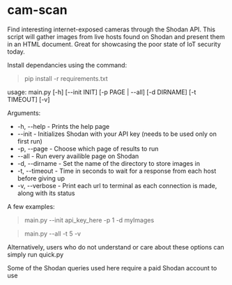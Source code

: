 # cam-scan
Find interesting internet-exposed cameras through the Shodan API. This script will gather images from live hosts found on Shodan and present them in an HTML document. Great for showcasing the poor state of IoT security today.

Install dependancies using the command:
> pip install -r requirements.txt

usage: main.py [-h] [--init INIT] [-p PAGE | --all] [-d DIRNAME] [-t TIMEOUT] [-v]

Arguments:
- -h, --help - Prints the help page
- --init - Initializes Shodan with your API key (needs to be used only on first run)
- -p, --page - Choose which page of results to run
- --all - Run every availible page on Shodan
- -d, --dirname - Set the name of the directory to store images in
- -t, --timeout - Time in seconds to wait for a response from each host before giving up
- -v, --verbose - Print each url to terminal as each connection is made, along with its status


A few examples:

> main.py --init api_key_here -p 1 -d myImages

> main.py --all -t 5 -v

Alternatively, users who do not understand or care about these options can simply run quick.py

Some of the Shodan queries used here require a paid Shodan account to use
